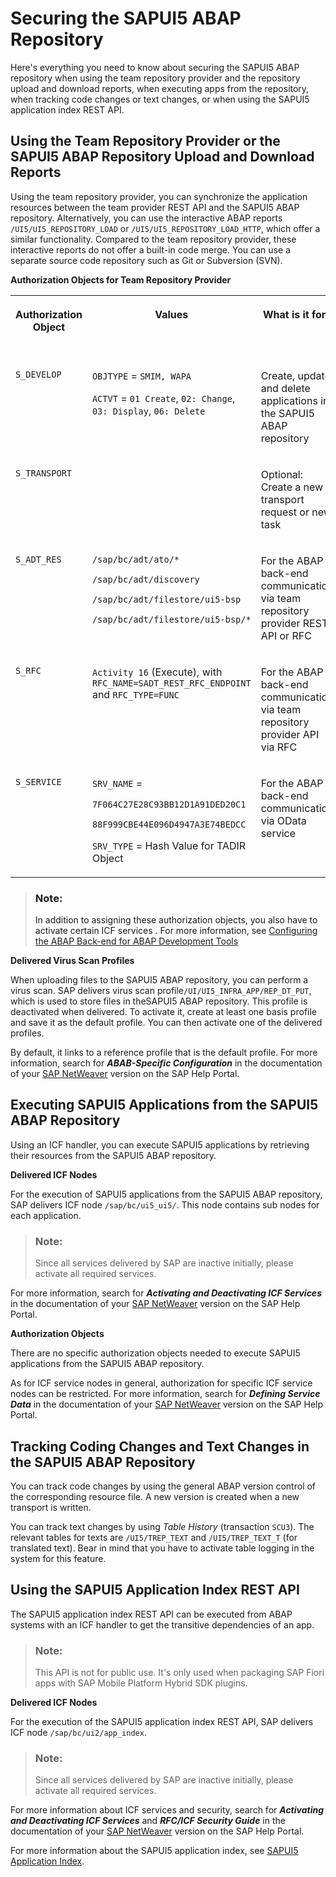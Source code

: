 <!-- loio91f3ecc06f4d1014b6dd926db0e91070 -->

# Securing the SAPUI5 ABAP Repository

Here's everything you need to know about securing the SAPUI5 ABAP repository when using the team repository provider and the repository upload and download reports, when executing apps from the repository, when tracking code changes or text changes, or when using the SAPUI5 application index REST API.



<a name="loio91f3ecc06f4d1014b6dd926db0e91070__section_FF322F8337114FF09D995A2965C673BA"/>

## Using the Team Repository Provider or the SAPUI5 ABAP Repository Upload and Download Reports

Using the team repository provider, you can synchronize the application resources between the team provider REST API and the SAPUI5 ABAP repository. Alternatively, you can use the interactive ABAP reports `/UI5/UI5_REPOSITORY_LOAD` or `/UI5/UI5_REPOSITORY_LOAD_HTTP`, which offer a similar functionality. Compared to the team repository provider, these interactive reports do not offer a built-in code merge. You can use a separate source code repository such as Git or Subversion \(SVN\).

**Authorization Objects for Team Repository Provider** 


<table>
<tr>
<th valign="top">

Authorization Object



</th>
<th valign="top">

Values



</th>
<th valign="top">

What is it for?



</th>
<th valign="top">

Needed for deployment from



</th>
</tr>
<tr>
<td valign="top">

`S_DEVELOP`



</td>
<td valign="top">

`OBJTYPE` = `SMIM, WAPA`

`ACTVT` = `01 Create`, `02: Change`, `03: Display`, `06: Delete`



</td>
<td valign="top">

Create, update, and delete applications in the SAPUI5 ABAP repository



</td>
<td valign="top">

All tools



</td>
</tr>
<tr>
<td valign="top">

`S_TRANSPORT`



</td>
<td valign="top">

 



</td>
<td valign="top">

Optional: Create a new transport request or new task



</td>
<td valign="top">

All tools



</td>
</tr>
<tr>
<td valign="top">

`S_ADT_RES`



</td>
<td valign="top">

`/sap/bc/adt/ato/*`

`/sap/bc/adt/discovery`

`/sap/bc/adt/filestore/ui5-bsp`

`/sap/bc/adt/filestore/ui5-bsp/*`



</td>
<td valign="top">

For the ABAP back-end communication via team repository provider REST API or RFC



</td>
<td valign="top">

Eclipse, SAP Web IDE



</td>
</tr>
<tr>
<td valign="top">

`S_RFC`



</td>
<td valign="top">

`Activity 16` \(Execute\), with `RFC_NAME=SADT_REST_RFC_ENDPOINT` and `RFC_TYPE=FUNC`



</td>
<td valign="top">

For the ABAP back-end communication via team repository provider API via RFC



</td>
<td valign="top">

Eclipse



</td>
</tr>
<tr>
<td valign="top">

`S_SERVICE`



</td>
<td valign="top">

`SRV_NAME` =

`7F064C27E28C93BB12D1A91DED20C1`

`88F999CBE44E096D4947A3E74BEDCC`

`SRV_TYPE` = Hash Value for TADIR Object



</td>
<td valign="top">

For the ABAP back-end communication via OData service



</td>
<td valign="top">

SAP Business Application Studio, SAP Fiori tools



</td>
</tr>
</table>

> ### Note:  
> In addition to assigning these authorization objects, you also have to activate certain ICF services . For more information, see [Configuring the ABAP Back-end for ABAP Development Tools](https://help.sap.com/doc/2e65ad9a26c84878b1413009f8ac07c3/latest/en-US/config_guide_system_backend_abap_development_tools.pdf)

**Delivered Virus Scan Profiles** 

When uploading files to the SAPUI5 ABAP repository, you can perform a virus scan. SAP delivers virus scan profile`/UI/UI5_INFRA_APP/REP_DT_PUT`, which is used to store files in theSAPUI5 ABAP repository. This profile is deactivated when delivered. To activate it, create at least one basis profile and save it as the default profile. You can then activate one of the delivered profiles.

By default, it links to a reference profile that is the default profile. For more information, search for ***ABAB-Specific Configuration*** in the documentation of your [SAP NetWeaver](https://help.sap.com/viewer/p/SAP_NETWEAVER) version on the SAP Help Portal.



<a name="loio91f3ecc06f4d1014b6dd926db0e91070__section_CDDA32FF380C43F9ABD63B501EF3649D"/>

## Executing SAPUI5 Applications from the SAPUI5 ABAP Repository

Using an ICF handler, you can execute SAPUI5 applications by retrieving their resources from the SAPUI5 ABAP repository.

**Delivered ICF Nodes** 

For the execution of SAPUI5 applications from the SAPUI5 ABAP repository, SAP delivers ICF node `/sap/bc/ui5_ui5/`. This node contains sub nodes for each application.

> ### Note:  
> Since all services delivered by SAP are inactive initially, please activate all required services.

For more information, search for ***Activating and Deactivating ICF Services*** in the documentation of your [SAP NetWeaver](https://help.sap.com/viewer/p/SAP_NETWEAVER) version on the SAP Help Portal.

**Authorization Objects** 

There are no specific authorization objects needed to execute SAPUI5 applications from the SAPUI5 ABAP repository.

As for ICF service nodes in general, authorization for specific ICF service nodes can be restricted. For more information, search for ***Defining Service Data*** in the documentation of your [SAP NetWeaver](https://help.sap.com/viewer/p/SAP_NETWEAVER) version on the SAP Help Portal.



<a name="loio91f3ecc06f4d1014b6dd926db0e91070__section_8ADD8616B4634A2089BC52C58C6CCD11"/>

## Tracking Coding Changes and Text Changes in the SAPUI5 ABAP Repository

You can track code changes by using the general ABAP version control of the corresponding resource file. A new version is created when a new transport is written.

You can track text changes by using *Table History* \(transaction `SCU3`\). The relevant tables for texts are `/UI5/TREP_TEXT` and `/UI5/TREP_TEXT_T` \(for translated text\). Bear in mind that you have to activate table logging in the system for this feature.



## Using the SAPUI5 Application Index REST API

The SAPUI5 application index REST API can be executed from ABAP systems with an ICF handler to get the transitive dependencies of an app.

> ### Note:  
> This API is not for public use. It's only used when packaging SAP Fiori apps with SAP Mobile Platform Hybrid SDK plugins.

**Delivered ICF Nodes**

For the execution of the SAPUI5 application index REST API, SAP delivers ICF node `/sap/bc/ui2/app_index`.

> ### Note:  
> Since all services delivered by SAP are inactive initially, please activate all required services.

For more information about ICF services and security, search for ***Activating and Deactivating ICF Services*** and ***RFC/ICF Security Guide*** in the documentation of your [SAP NetWeaver](https://help.sap.com/viewer/p/SAP_NETWEAVER) version on the SAP Help Portal.

For more information about the SAPUI5 application index, see [SAPUI5 Application Index](sapui5-application-index-c5e7098.md).

